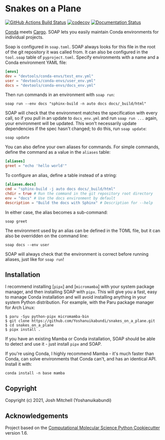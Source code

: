 # Snakes on a Plane

[//]: # (Badges)
[![GitHub Actions Build Status](https://github.com/yoshanuikabundi/snakes_on_a_plane/workflows/CI/badge.svg)](https://github.com/yoshanuikabundi/snakes_on_a_plane/actions?query=workflow%3ACI)
[![codecov](https://codecov.io/gh/yoshanuikabundi/snakes_on_a_plane/branch/main/graph/badge.svg)](https://codecov.io/gh/yoshanuikabundi/snakes_on_a_plane/branch/main)
[![Documentation Status](https://readthedocs.org/projects/snakesonaplane/badge/?version=latest)](https://snakesonaplane.readthedocs.io/en/latest/?badge=latest)

[Conda] meets [Cargo]. SOAP lets you easily maintain Conda environments for individual projects.

Soap is configured in `soap.toml`. SOAP always looks for this file in the root of the git repository it was called from. It can also be configured in the `tool.soap` table of `pyproject.toml`. Specify environments with a name and a Conda environment YAML file:

```toml
[envs]
dev = "devtools/conda-envs/test_env.yml"
user = "devtools/conda-envs/user_env.yml"
docs = "devtools/conda-envs/docs_env.yml"
```

Then run commands in an environment with `soap run`:

```shell
soap run --env docs "sphinx-build -n auto docs docs/_build/html"
```

SOAP will check that the environment matches the specification with every call, so if you pull in an update to `docs_env.yml` and run `soap run ...` again, your environment will be updated. This won't necessarily update dependencies if the spec hasn't changed; to do this, run `soap update`:

```shell
soap update
```

You can also define your own aliases for commands. For simple commands, define the command as a value in the `aliases` table:

```toml
[aliases]
greet = "echo 'hello world'"
```

To configure an alias, define a table instead of a string:

```toml
[aliases.docs]
cmd = "sphinx-build -j auto docs docs/_build/html"
chdir = true # Run the command in the git repository root directory
env = "docs" # Use the docs environment by default
description = "Build the docs with Sphinx" # Description for --help
```

In either case, the alias becomes a sub-command:

```shell
soap greet
```

The environment used by an alias can be defined in the TOML file, but it can also be overridden on the command line:

```shell
soap docs --env user
```

SOAP will always check that the environment is correct before running aliases, just like for `soap run`!
 
[Conda]: https://conda.io
[Cargo]: https://doc.rust-lang.org/cargo/

## Installation

I recommend installing [`pipx`] and [`micromamba`] with your system package manager, and then installing SOAP with `pipx`. This will give you a fast, easy to manage Conda installation and will avoid installing anything in your system Python distribution. For example, with the Paru package manager for Arch Linux:

```shell
$ paru -Syu python-pipx micromamba-bin
$ git clone https://github.com/Yoshanuikabundi/snakes_on_a_plane.git
$ cd snakes_on_a_plane
$ pipx install .
```

If you have an existing Mamba or Conda installation, SOAP should be able to detect and use it - just install `pipx` and SOAP.

If you're using Conda, I highly recommend Mamba - it's much faster than Conda, can solve environments that Conda can't, and has an identical API. Install it with:

```shell
conda install -n base mamba
```

## Copyright

Copyright (c) 2021, Josh Mitchell (Yoshanuikabundi)


## Acknowledgements
 
Project based on the [Computational Molecular Science Python Cookiecutter](https://github.com/molssi/cookiecutter-cms) version 1.6.
